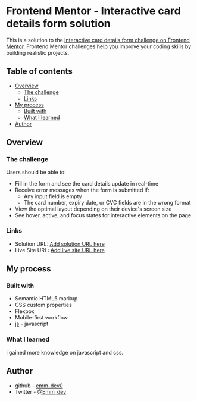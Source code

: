# Frontend Mentor - Interactive card details form solution

This is a solution to the [Interactive card details form challenge on Frontend Mentor](https://www.frontendmentor.io/challenges/interactive-card-details-form-XpS8cKZDWw). Frontend Mentor challenges help you improve your coding skills by building realistic projects. 

## Table of contents

- [Overview](#overview)
  - [The challenge](#the-challenge)
  - [Links](#links)
- [My process](#my-process)
  - [Built with](#built-with)
  - [What I learned](#what-i-learned)
- [Author](#author)

## Overview

### The challenge

Users should be able to:

- Fill in the form and see the card details update in real-time
- Receive error messages when the form is submitted if:
  - Any input field is empty
  - The card number, expiry date, or CVC fields are in the wrong format
- View the optimal layout depending on their device's screen size
- See hover, active, and focus states for interactive elements on the page



### Links

- Solution URL: [Add solution URL here](https://github.com/Emm-dev0/-interactive-card-details-form-main-)
- Live Site URL: [Add live site URL here](https://emm-dev0.github.io/-interactive-card-details-form-main-/)

## My process

### Built with

- Semantic HTML5 markup
- CSS custom properties
- Flexbox
- Mobile-first workflow
- [js](https://js.org/) - javascript


### What I learned

i gained more knowledge on javascript and css.



## Author

- github - [emm-dev0](https://emm-dev0.github.io/)
- Twitter - [@Emm_dev](https://www.twitter.com/yourusername)


